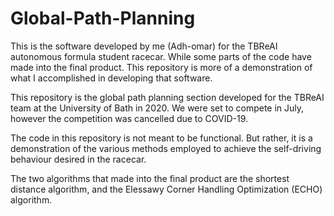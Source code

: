 # Global-Path-Planning
This is the software developed by me (Adh-omar) for the TBReAI autonomous formula student racecar. While some parts of the code have made into the final product. This repository is more of a demonstration of what I accomplished in developing that software.


This repository is the global path planning section developed for the TBReAI team at the University of Bath in 2020.
We were set to compete in July, however the competition was cancelled due to COVID-19.

The code in this repository is not meant to be functional. But rather, it is a demonstration of the various methods
employed to achieve the self-driving behaviour desired in the racecar.

The two algorithms that made into the final product are the shortest distance algorithm,
and the Elessawy Corner Handling Optimization (ECHO) algorithm.
